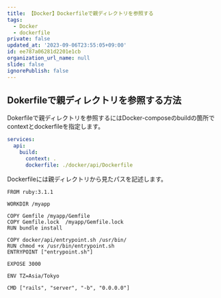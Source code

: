 ```yaml
---
title: 【Docker】Dockerfileで親ディレクトリを参照する
tags:
  - Docker
  - dockerfile
private: false
updated_at: '2023-09-06T23:55:05+09:00'
id: ee787a06281d2201e1cb
organization_url_name: null
slide: false
ignorePublish: false
---
```

## Dokerfileで親ディレクトリを参照する方法
Dokerfileで親ディレクトリを参照するにはDocker-composeのbuildの箇所でcontextとdockerfileを指定します。

```compose.yml
services:
  api:
    build:
      context: .
      dockerfile: ./docker/api/Dockerfile
```

Dockerfileには親ディレクトリから見たパスを記述します。

```Dockerfile:Dockerfile
FROM ruby:3.1.1

WORKDIR /myapp

COPY Gemfile /myapp/Gemfile
COPY Gemfile.lock  /myapp/Gemfile.lock
RUN bundle install

COPY docker/api/entrypoint.sh /usr/bin/
RUN chmod +x /usr/bin/entrypoint.sh
ENTRYPOINT ["entrypoint.sh"]

EXPOSE 3000

ENV TZ=Asia/Tokyo

CMD ["rails", "server", "-b", "0.0.0.0"]
```
